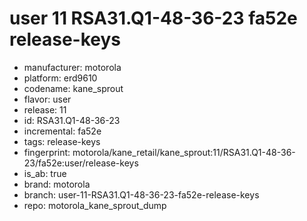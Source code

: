 # user 11 RSA31.Q1-48-36-23 fa52e release-keys
- manufacturer: motorola
- platform: erd9610
- codename: kane_sprout
- flavor: user
- release: 11
- id: RSA31.Q1-48-36-23
- incremental: fa52e
- tags: release-keys
- fingerprint: motorola/kane_retail/kane_sprout:11/RSA31.Q1-48-36-23/fa52e:user/release-keys
- is_ab: true
- brand: motorola
- branch: user-11-RSA31.Q1-48-36-23-fa52e-release-keys
- repo: motorola_kane_sprout_dump
